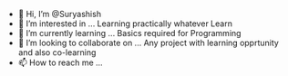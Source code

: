 - 👋 Hi, I’m @Suryashish
- 👀 I’m interested in ... Learning practically whatever Learn
- 🌱 I’m currently learning ... Basics required for Programming
- 💞️ I’m looking to collaborate on ... Any project with learning opprtunity and also co-learning
- 📫 How to reach me ...

<!---
Suryashish/Suryashish is a ✨ special ✨ repository because its `README.md` (this file) appears on your GitHub profile.
You can click the Preview link to take a look at your changes.
--->
